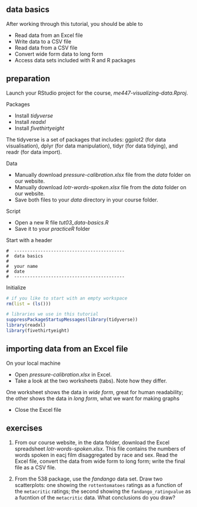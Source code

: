 
data basics
-----------

After working through this tutorial, you should be able to

-   Read data from an Excel file
-   Write data to a CSV file
-   Read data from a CSV file
-   Convert wide form data to long form
-   Access data sets included with R and R packages

preparation
-----------

Launch your RStudio project for the course, *me447-visualizing-data.Rproj*.

Packages

-   Install *tidyverse*
-   Install *readxl*
-   Install *fivethirtyeight*

The tidyverse is a set of packages that includes: ggplot2 (for data visualisation), dplyr (for data manipulation), tidyr (for data tidying), and readr (for data import).

Data

-   Manually download *pressure-calibration.xlsx* file from the *data* folder on our website.
-   Manually download *lotr-words-spoken.xlsx* file from the *data* folder on our website.
-   Save both files to your *data* directory in your course folder.

Script

-   Open a new R file *tut03\_data-basics.R*
-   Save it to your *practiceR* folder

Start with a header

    #  ------------------------------------------
    #  data basics
    #
    #  your name
    #  date
    #  ------------------------------------------

Initialize

``` r
# if you like to start with an empty workspace
rm(list = (ls()))

# libraries we use in this tutorial
suppressPackageStartupMessages(library(tidyverse))
library(readxl)
library(fivethirtyeight)
```

importing data from an Excel file
---------------------------------

On your local machine

-   Open *pressure-calibration.xlsx* in Excel.
-   Take a look at the two worksheets (tabs). Note how they differ.

One worksheet shows the data in *wide form*, great for human readability; the other shows the data in *long form*, what we want for making graphs

-   Close the Excel file

<!-- 18 places to look for data set for data science projects  -->
<!-- https://www.dataquest.io/blog/free-datasets-for-projects/ -->
<!-- 30 places  -->
<!-- https://visual.ly/blog/data-sources/ -->
exercises
---------

1.  From our course website, in the data folder, download the Excel spreadsheet *lotr-words-spoken.xlsx*. This file contains the numbers of words spoken in eacj film disaggregated by race and sex. Read the Excel file, convert the data from wide form to long form; write the final file as a CSV file.

2.  From the 538 package, use the *fandango* data set. Draw two scatterplots: one showing the `rottentomatoes` ratings as a function of the `metacritic` ratings; the second showing the `fandango_ratingvalue` as a fucntion of the `metacritic` data. What conclusions do you draw?
